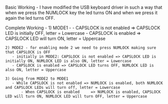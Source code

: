 
Basic Working - I have modified the USB keyboard driver in such a way that when we press the NUMLOCK key the led turns ON and when we press it again the led turns OFF.

Complete Working -
	1) MODE1 -
	   - CAPSLOCK is not enabled   => CAPSLOCK LED is initially OFF, letter = Lowercase
	   - CAPSLOCK is enabled       => CAPSLOCK LED will turn ON,  letter = Uppercase
	
	2) MODE2 - for enabling mode 2 we need to press NUMLOCK making sure that CAPSLOCK is OFF
	   - initially in MODE2: CAPSLOCK is not enabled => CAPSLOCK LED is initially ON, NUMLOCK LED is also ON, letter = Lowercase
	   - CAPSLOCK is enabled => CAPSLOCK LED turns OFF, NUMLOCK LED is also ON, letter = Uppercase

	3) Going from MODE2 to MODE1 
	   - While CAPSLOCK is not enabled => NUMLOCK is enabled, both NUMLOCK and CAPSLOCK LEDs will turn off, letter = Lowercase
           - When CAPSLOCK is enabled     => NUMLOCK is enabled, CAPSLOCK LED will turn ON, NUMLOCK LED will turn OFF, letter = Uppercase
           

